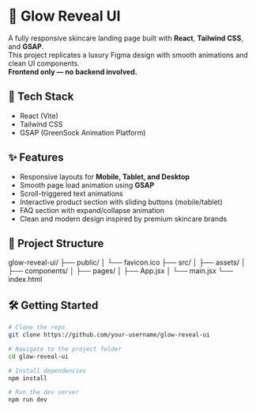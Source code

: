 # 🌿 Glow Reveal UI

A fully responsive skincare landing page built with **React**, **Tailwind CSS**, and **GSAP**.  
This project replicates a luxury Figma design with smooth animations and clean UI components.  
**Frontend only — no backend involved.**

## 🚀 Tech Stack

- React (Vite)
- Tailwind CSS
- GSAP (GreenSock Animation Platform)

## ✨ Features

- Responsive layouts for **Mobile, Tablet, and Desktop**
- Smooth page load animation using **GSAP**
- Scroll-triggered text animations
- Interactive product section with sliding buttons (mobile/tablet)
- FAQ section with expand/collapse animation
- Clean and modern design inspired by premium skincare brands

## 📂 Project Structure

glow-reveal-ui/
├── public/
│ └── favicon.ico
├── src/
│ ├── assets/
│ ├── components/
│ ├── pages/
│ ├── App.jsx
│ └── main.jsx
└── index.html

## 🛠️ Getting Started

```bash
# Clone the repo
git clone https://github.com/your-username/glow-reveal-ui

# Navigate to the project folder
cd glow-reveal-ui

# Install dependencies
npm install

# Run the dev server
npm run dev
```

